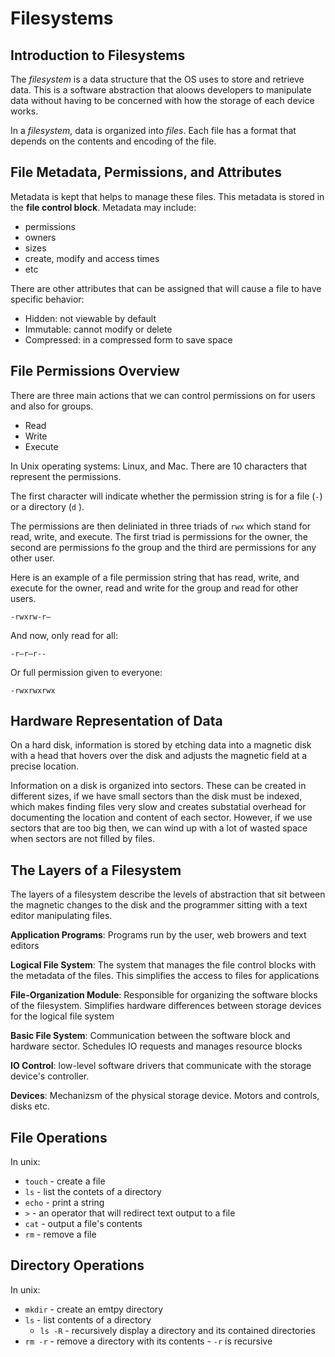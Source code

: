 # Filesystems

## Introduction to Filesystems

The *filesystem* is a data structure that the OS uses to store and retrieve data. This is a software abstraction that aloows developers to manipulate data without having to be concerned with how the storage of each device works.

In a *filesystem*, data is organized into *files*. Each file has a format that depends on the contents and encoding of the file.

## File Metadata, Permissions, and Attributes

Metadata is kept that helps to manage these files. This metadata is stored in the **file control block**. Metadata may include:

- permissions
- owners
- sizes
- create, modify and access times
- etc

There are other attributes that can be assigned that will cause a file to have specific behavior:

- Hidden: not viewable by default
- Immutable: cannot modify or delete
- Compressed: in a compressed form to save space

## File Permissions Overview

There are three main actions that we can control permissions on for users and also for groups.

- Read
- Write
- Execute

In Unix operating systems: Linux, and Mac. There are 10 characters that represent the permissions.

The first character will indicate whether the permission string is for a file (`-`) or a directory (`d` ).

The permissions are then deliniated in three triads of `rwx` which stand for read, write, and execute. The first triad is permissions for the owner, the second are permissions fo the group and the third are permissions for any other user.

Here is an example of a file permission string that has read, write, and execute for the owner, read and write for the group and read for other users.

`-rwxrw-r—`

And now, only read for all:

`-r—r—r--`

Or full permission given to everyone:

`-rwxrwxrwx`

## Hardware Representation of Data

On a hard disk, information is stored by etching data into a magnetic disk with a head that hovers over the disk and adjusts the magnetic field at a precise location.

Information on a disk is organized into sectors. These can be created in different sizes, if we have small sectors than the disk must be indexed, which makes finding files very slow and creates substatial overhead for documenting the location and content of each sector. However, if we use sectors that are too big then, we can wind up with a lot of wasted space when sectors are not filled by files.

## The Layers of a Filesystem

The layers of a filesystem describe the levels of abstraction that sit between the magnetic changes to the disk and the programmer sitting with a text editor manipulating files.

**Application Programs**: Programs run by the user, web browers and text editors

**Logical File System**: The system that manages the file control blocks with the metadata of the files. This simplifies the access to files for applications

**File-Organization Module**: Responsible for organizing the software blocks of the filesystem. Simplifies hardware differences between storage devices for the logical file system

**Basic File System**: Communication between the software block and hardware sector. Schedules IO requests and manages resource blocks

**IO Control**: low-level software drivers that communicate with the storage device's controller.

**Devices**: Mechanizsm of the physical storage device. Motors and controls, disks etc.

## File Operations

In unix:

- `touch` - create a file
- `ls` - list the contets of a directory
- `echo` - print a string
- `>` - an operator that will redirect text output to a file
- `cat` - output a file's contents
- `rm` - remove a file

## Directory Operations

In unix:

- `mkdir` - create an emtpy directory
- `ls` - list contents of a directory
   - `ls -R` - recursively display a directory and its contained directories
- `rm -r` - remove a directory with its contents - `-r` is recursive

